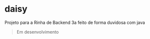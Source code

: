 # daisy
Projeto para a Rinha de Backend 3a feito de forma duvidosa com java

> Em desenvolvimento


